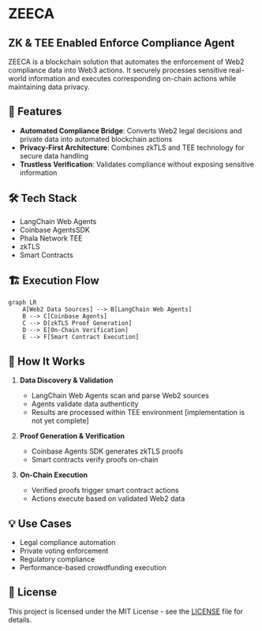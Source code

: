 # ZEECA
## ZK & TEE Enabled Enforce Compliance Agent

ZEECA is a blockchain solution that automates the enforcement of Web2 compliance data into Web3 actions. It securely processes sensitive real-world information and executes corresponding on-chain actions while maintaining data privacy.

## 🌟 Features

- **Automated Compliance Bridge**: Converts Web2 legal decisions and private data into automated blockchain actions
- **Privacy-First Architecture**: Combines zkTLS and TEE technology for secure data handling
- **Trustless Verification**: Validates compliance without exposing sensitive information

## 🛠 Tech Stack

- LangChain Web Agents
- Coinbase AgentsSDK
- Phala Network TEE
- zkTLS
- Smart Contracts

## 🏗 Execution Flow

```mermaid
graph LR
    A[Web2 Data Sources] --> B[LangChain Web Agents]
    B --> C[Coinbase Agents]
    C --> D[zkTLS Proof Generation]
    D --> E[On-Chain Verification]
    E --> F[Smart Contract Execution]
```

## 🚀 How It Works

1. **Data Discovery & Validation**
   - LangChain Web Agents scan and parse Web2 sources
   - Agents validate data authenticity
   - Results are processed within TEE environment [implementation is not yet complete]

2. **Proof Generation & Verification**
   - Coinbase Agents SDK generates zkTLS proofs
   - Smart contracts verify proofs on-chain

3. **On-Chain Execution**
   - Verified proofs trigger smart contract actions
   - Actions execute based on validated Web2 data

## 💡 Use Cases

- Legal compliance automation
- Private voting enforcement
- Regulatory compliance
- Performance-based crowdfunding execution

## 📄 License

This project is licensed under the MIT License - see the [LICENSE](LICENSE) file for details.
